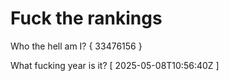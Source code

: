 # Fuck the rankings

Who the hell am I?
{ 33476156 }

What fucking year is it?
[ 2025-05-08T10:56:40Z ]
